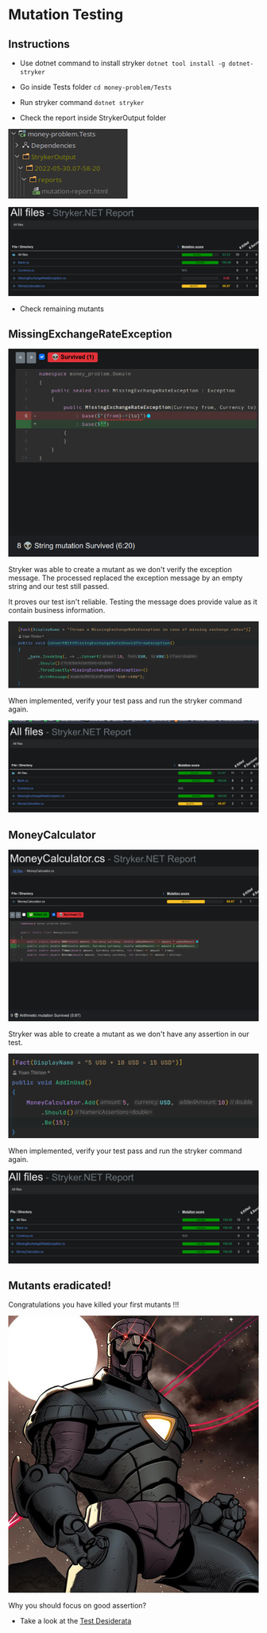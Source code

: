 # Mutation Testing

## Instructions

- Use dotnet command to install stryker
`dotnet tool install -g dotnet-stryker`

- Go inside Tests folder
`cd money-problem/Tests`

- Run stryker command
`dotnet stryker`

- Check the report inside StrykerOutput folder

![Stryker Report Location](img/StrykerReportLocation.png)

![Stryker Report](img/StrykerReport.png)

- Check remaining mutants

## MissingExchangeRateException

![Mutant](img/MutantMissingExchangeRateException.png)

Stryker was able to create a mutant as we don't verify the exception message. The processed replaced the exception message by an empty string and our test still passed.

It proves our test isn't reliable.
Testing the message does provide value as it contain business information.

![Code Fix](img/MutantMissingExchangeRateExceptionCodeFix.png)

When implemented, verify your test pass and run the stryker command again.

![Stryker Report Fixed](img/MutantMissingExchangeRateExceptionFixed.png)

## MoneyCalculator

![Mutant](img/MutantMoneyCalculator.png)

Stryker was able to create a mutant as we don't have any assertion in our test.

![Code Fix](img/MutantMoneyCalculatorCodeFix.png)

 When implemented, verify your test pass and run the stryker command again.

![Stryker Report Fixed](img/MutantMoneyCalculatorFixed.png)


## Mutants eradicated!

 Congratulations you have killed your first mutants !!!

![sentinel](img/sentinel-x-men.jpg)

Why you should focus on good assertion?
- Take a look at the [Test Desiderata](https://kentbeck.github.io/TestDesiderata/)
